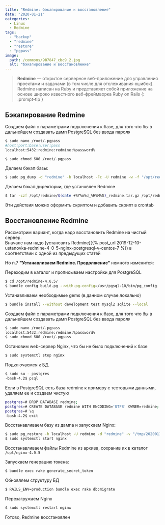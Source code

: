 ```yaml
---
title: "Redmine: бэкапирование и восстановление"
date: "2020-01-21"
categories: 
  - Linux
  - Redmine
tags: 
  - "backup"
  - "redmine"
  - "restore"
  - "pgpass"
image:
  path: /commons/987847_cbc9_2.jpg
  alt: "бэкапирование и восстановление"
---
```


> **Redmine** — открытое серверное веб-приложение для управления проектами и задачами (в том числе для отслеживания ошибок). Redmine написан на Ruby и представляет собой приложение на основе широко известного веб-фреймворка Ruby on Rails
{: .prompt-tip }

## Бэкапирование Redmine

Создаем файл с параметрами подключения к базе, для того что бы в дальнейшем создавать дамп PostgreSQL без ввода пароля

```sh
$ sudo nano /root/.pgpass
#host:port:base:user:pass
localhost:5432:redmine:redmine:%password%

$ sudo chmod 600 /root/.pgpass
```

Делаем бэкап базы:

```sh
$ sudo pg_dump -d "redmine" -h localhost -Fc -U redmine -w -f "/opt/redmine/$(date +%Y%m%d_%H%M%S)_redmine.dump"
```

Делаем бэкап директории, где установлен Redmine

```sh
$ tar -czf /opt/redmine/$(date +%Y%m%d_%H%M%S)_redmine.tar.gz /opt/redmine-4.0.5
```

Эти действия можно оформить скриптом и добавить скрипт в crontab

## Восстановление Redmine

Рассмотрим вариант, когда надо восстановить Redmine на чистый сервер.  
Вначале нам надо [установить Redmine]({% post_url 2019-12-10-ustanovka-redmine-4-0-5-nginx-postgresql-v-centos-7 %}) в соответствии с одной из предыдущих статей

Но п.7 **"Устанавливаем Redmine. Продолжение"** немного изменится:

Переходим в каталог и прописываем настройки для PostgreSQL

```sh
$ cd /opt/redmine-4.0.5/
$ bundle config build.pg --with-pg-config=/usr/pgsql-10/bin/pg_config
```

Устанавливаем необходимые gems (в данном случае локально)

```sh
$ bundle install --without development test mysql2 sqlite --local
```

Создаем файл с параметрами подключения к базе, для того что бы в дальнейшем создавать дамп PostgreSQL без ввода пароля

```sh
$ sudo nano /root/.pgpass
localhost:5432:redmine:redmine:%password%
$ sudo chmod 600 /root/.pgpass
```

Остановим web-сервер Nginx, что бы не было подключений к базе

```sh
$ sudo systemctl stop nginx
```

Подключаемся к БД

```sh
$ sudo su - postgres
-bash-4.2$ psql
```

Если в PostgreSQL есть база redmine к примеру с тестовыми данными, удаляем ее и создаем чистую

```sh
postgres=# DROP DATABASE redmine;
postgres=# CREATE DATABASE redmine WITH ENCODING='UTF8' OWNER=redmine;
postgres=# \q
-bash-4.2$ exit
```

Восстанавливаем базу из дампа и запускаем Nginx:

```sh
$ sudo pg_restore -h localhost -U redmine -d "redmine" -v "/tmp/20200115_094958_redmine.dump"
$ sudo systemctl start nginx
```

Восстанавливаем файлы Redmine из архива, сохранив их в каталог `/opt/nginx-4.0.5`

Запускаем генерацию токена:

```sh
$ bundle exec rake generate_secret_token
```

Обновляем структуру БД

```sh
$ RAILS_ENV=production bundle exec rake db:migrate
```

Перезагружаем Nginx

```sh
$ sudo systemctl restart nginx
```

Готово, Redmine восстановлен
